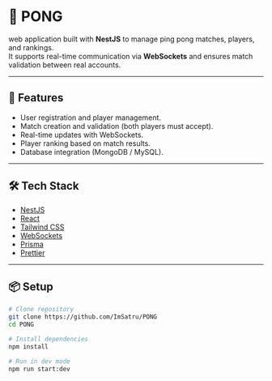 # 🏓 PONG

web application built with **NestJS** to manage ping pong matches, players, and rankings.  
It supports real-time communication via **WebSockets** and ensures match validation between real accounts.

---

## 🚀 Features
- User registration and player management.  
- Match creation and validation (both players must accept).  
- Real-time updates with WebSockets.  
- Player ranking based on match results.  
- Database integration (MongoDB / MySQL).  

---


## 🛠️ Tech Stack
- [NestJS](https://nestjs.com/)  
- [React](https://react.dev/)  
- [Tailwind CSS](https://tailwindcss.com/)  
- [WebSockets](https://docs.nestjs.com/websockets/gateways)  
- [Prisma](https://www.prisma.io/)  
- [Prettier](https://prettier.io/)  

---

## 📦 Setup
```bash
# Clone repository
git clone https://github.com/ImSatru/PONG
cd PONG

# Install dependencies
npm install

# Run in dev mode
npm run start:dev
